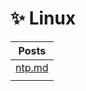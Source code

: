 # ✨ Linux

| Posts                      |
| -------------------------- |
| [ntp.md](ntp.md "mention") |
|                            |

